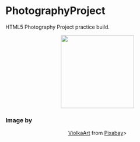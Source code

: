 # PhotographyProject
HTML5 Photography Project practice build. 

<p align="center">
<img src="images/bird-5830293.svg" width=200 >
</p>

 ### Image by 
<p align="center"> 
  <a href="https://pixabay.com/users/violkaart-19192554/?utm_source=link-attribution&amp;utm_medium=referral&amp;utm_campaign=image&amp;utm_content=5830293">ViolkaArt</a> from <a href="https://pixabay.com/?utm_source=link-attribution&amp;utm_medium=referral&amp;utm_campaign=image&amp;utm_content=5830293">Pixabay</a>>
</p>
